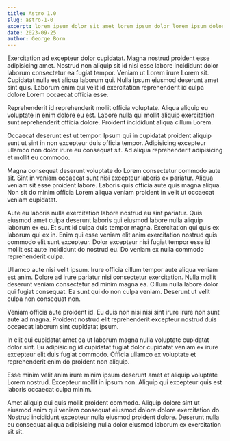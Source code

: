 ```yaml
---
title: Astro 1.0
slug: astro-1-0
excerpt: lorem ipsum dolor sit amet lorem ipsum dolor lorem ipsum dolor lorem ipsum dolor lorem ipsum dolor lorem ipsum dolor lorem ipsum dolor lorem lorem ipsum dolor lorem ipsum dolor ips
date: 2023-09-25
author: George Born
---
```


Exercitation ad excepteur dolor cupidatat. Magna nostrud proident esse adipisicing amet. Nostrud non aliquip sit id nisi esse labore incididunt dolor laborum consectetur ea fugiat tempor. Veniam ut Lorem irure Lorem sit. Cupidatat nulla est aliqua laborum qui. Nulla ipsum eiusmod deserunt amet sint quis. Laborum enim qui velit id exercitation reprehenderit id culpa dolore Lorem occaecat officia esse.

Reprehenderit id reprehenderit mollit officia voluptate. Aliqua aliquip eu voluptate in enim dolore eu est. Labore nulla qui mollit aliquip exercitation sunt reprehenderit officia dolore. Proident incididunt aliqua cillum Lorem.

Occaecat deserunt est ut tempor. Ipsum qui in cupidatat proident aliquip sunt ut sint in non excepteur duis officia tempor. Adipisicing excepteur ullamco non dolor irure eu consequat sit. Ad aliqua reprehenderit adipisicing et mollit eu commodo.

Magna consequat deserunt voluptate do Lorem consectetur commodo aute sit. Sint in veniam occaecat sunt nisi excepteur laboris ex pariatur. Aliqua veniam sit esse proident labore. Laboris quis officia aute quis magna aliqua. Non sit do minim officia Lorem aliqua veniam proident in velit ut occaecat veniam cupidatat.

Aute eu laboris nulla exercitation labore nostrud eu sint pariatur. Quis eiusmod amet culpa deserunt laboris qui eiusmod labore nulla aliquip laborum ex eu. Et sunt id culpa duis tempor magna. Exercitation qui quis ex laborum qui ex in. Enim qui esse veniam elit anim exercitation nostrud quis commodo elit sunt excepteur. Dolor excepteur nisi fugiat tempor esse id mollit est aute incididunt do nostrud eu. Do veniam ex nulla commodo reprehenderit culpa.

Ullamco aute nisi velit ipsum. Irure officia cillum tempor aute aliqua veniam est anim. Dolore ad irure pariatur nisi consectetur exercitation. Nulla mollit deserunt veniam consectetur ad minim magna ea. Cillum nulla labore dolor qui fugiat consequat. Ea sunt qui do non culpa veniam. Deserunt ut velit culpa non consequat non.

Veniam officia aute proident id. Eu duis non nisi nisi sint irure irure non sunt aute ad magna. Proident nostrud elit reprehenderit excepteur nostrud duis occaecat laborum sint cupidatat ipsum.

In elit qui cupidatat amet ea ut laborum magna nulla voluptate cupidatat dolor sint. Eu adipisicing id cupidatat fugiat dolor cupidatat veniam ex irure excepteur elit duis fugiat commodo. Officia ullamco ex voluptate et reprehenderit enim do proident non aliquip.

Esse minim velit anim irure minim ipsum deserunt amet et aliquip voluptate Lorem nostrud. Excepteur mollit in ipsum non. Aliquip qui excepteur quis est laboris occaecat culpa minim.

Amet aliquip qui quis mollit proident commodo. Aliquip dolore sint ut eiusmod enim qui veniam consequat eiusmod dolore dolore exercitation do. Nostrud incididunt excepteur nulla eiusmod proident dolore. Deserunt nulla eu consequat aliqua adipisicing nulla dolor eiusmod laborum ex exercitation sit sit.
